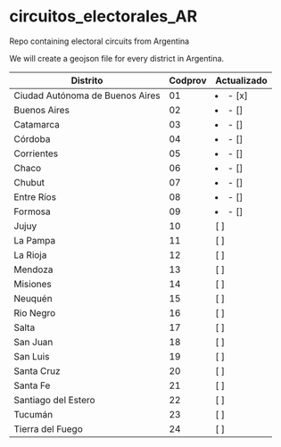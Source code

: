 # circuitos_electorales_AR
Repo containing electoral circuits from Argentina

We will create a geojson file for every district in Argentina.

| Distrito  | Codprov | Actualizado |
| ------------- | ------------- | ------------- |
| Ciudad Autónoma de Buenos Aires  | 01  |<li> - [x] </li>|
| Buenos Aires | 02  |<li> - [] </li>|
| Catamarca | 03  |<li> - [] </li>|
| Córdoba | 04  |<li> - [] </li>|
| Corrientes | 05  |<li> - [] </li>|
| Chaco | 06  |<li> - [] </li>|
| Chubut | 07  |<li> - [] </li>|
| Entre Ríos | 08  |<li> - [] </li>|
| Formosa | 09  |<li> - [] </li>|
| Jujuy | 10 | [ ] |<li> - [x] </li>|
| La Pampa | 11 | [ ] |<li> - [x] </li>|
| La Rioja | 12  | [ ] |<li> - [x] </li>|
| Mendoza | 13  | [ ] |<li> - [x] </li>|
| Misiones | 14  | [ ] |<li> - [x] </li>|
| Neuquén | 15  | [ ] |<li> - [x] </li>|
| Rio Negro | 16  | [ ] |<li> - [x] </li>|
| Salta | 17  | [ ] |<li> - [x] </li>|
| San Juan | 18  | [ ] |<li> - [x] </li>|
| San Luis | 19  | [ ] |<li> - [x] </li>|
| Santa Cruz | 20  | [ ] |<li> - [x] </li>|
| Santa Fe | 21  | [ ] |<li> - [x] </li>|
| Santiago del Estero | 22  | [ ] |<li> - [x] </li>|
| Tucumán | 23  | [ ] |<li> - [ ] </li>|
| Tierra del Fuego | 24  | [ ] |<li> - [ ] </li>|

